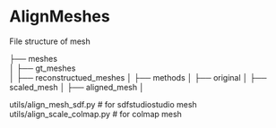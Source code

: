 # AlignMeshes

File structure of mesh

├── meshes                 
│   ├── gt_meshes              
│   ├── reconstructued_meshes 
│        ├── methods
│              ├── original
│              ├── scaled_mesh
│              ├── aligned_mesh
│

utils/align_mesh_sdf.py                      # for sdfstudiostudio mesh
utils/align_scale_colmap.py                  # for colmap mesh
